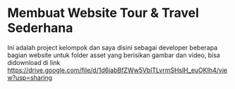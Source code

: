 # Membuat Website Tour & Travel Sederhana
Ini adalah project kelompok dan saya disini sebagai developer beberapa bagian website
untuk folder asset yang berisikan gambar dan video, bisa didownload di link https://drive.google.com/file/d/1d6iabBfZWw5VblTLvrmSHslH_euOKIh4/view?usp=sharing
